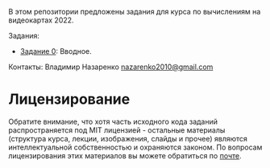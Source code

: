 В этом репозитории предложены задания для курса по вычислениям на видеокартах 2022.

Задания:

- [Задание 0](https://github.com/GPGPUCourse/GPGPUTasks2022/tree/task00): Вводное.

Контакты:
Владимир Назаренко nazarenko2010@gmail.com

Лицензирование
======

Обратите внимание, что хотя часть исходного кода заданий распространяется под MIT лицензией - остальные материалы (структура курса, лекции, изображения, слайды и прочее) являются интеллектуальной собственностью и охраняются законом. По вопросам лицензирования этих материалов вы можете обратиться по [почте](mailto:PolarHare@gmail.com).